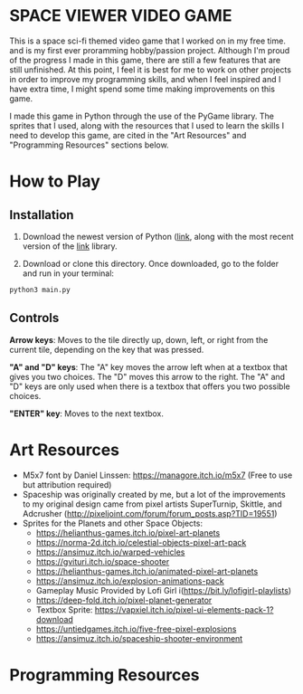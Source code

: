 # **SPACE VIEWER VIDEO GAME**

This is a space sci-fi themed video game that I worked on in my free time. and is my first 
ever proramming hobby/passion project. Although I'm proud of the progress I made in this game,
there are still a few features that are still unfinished. At this point, I feel it is best
for me to work on other projects in order to improve my programming skills, and when I feel
inspired and I have extra time, I might spend some time making improvements on this game.

I made this game in Python through the use of the PyGame library. The sprites that I used, along
with the resources that I used to learn the skills I need to develop this game, are cited in the
"Art Resources" and "Programming Resources" sections below.

# **How to Play**

## **Installation**

1. Download the newest version of Python ([link](https://www.python.org/downloads/ "download link"),
   along with the most recent version of the [link](https://www.pygame.org/news "Pygame") library.

2. Download or clone this directory. Once downloaded, go to the folder and run in your terminal:

```sh
python3 main.py
```

## **Controls**

**Arrow keys**: Moves to the tile directly up, down, left, or right from the current tile, depending
			on the key that was pressed.

**"A" and "D" keys**: The "A" key moves the arrow left when at a textbox that gives you two choices.
				  The "D" moves this arrow to the right. The "A" and "D" keys are only used
				  when there is a textbox that offers you two possible choices.

**"ENTER" key**: Moves to the next textbox.

# **Art Resources**

*	M5x7 font by Daniel Linssen: https://managore.itch.io/m5x7 
    (Free to use but attribution required)
*	Spaceship was originally created by me, but a lot of the improvements 
    to my original design came from pixel artists SuperTurnip, Skittle, 
	and Adcrusher (http://pixeljoint.com/forum/forum_posts.asp?TID=19551)
*	Sprites for the Planets and other Space Objects: 
	*	https://helianthus-games.itch.io/pixel-art-planets
	*	https://norma-2d.itch.io/celestial-objects-pixel-art-pack
	*	https://ansimuz.itch.io/warped-vehicles
	*	https://gvituri.itch.io/space-shooter
	*	https://helianthus-games.itch.io/animated-pixel-art-planets
	*	https://ansimuz.itch.io/explosion-animations-pack
	*	Gameplay Music Provided by Lofi Girl i(https://bit.ly/lofigirI-playlists)
	*	https://deep-fold.itch.io/pixel-planet-generator
	*	Textbox Sprite: https://vapxiel.itch.io/pixel-ui-elements-pack-1?download
	*	https://untiedgames.itch.io/five-free-pixel-explosions
	*	https://ansimuz.itch.io/spaceship-shooter-environment

# **Programming Resources**


